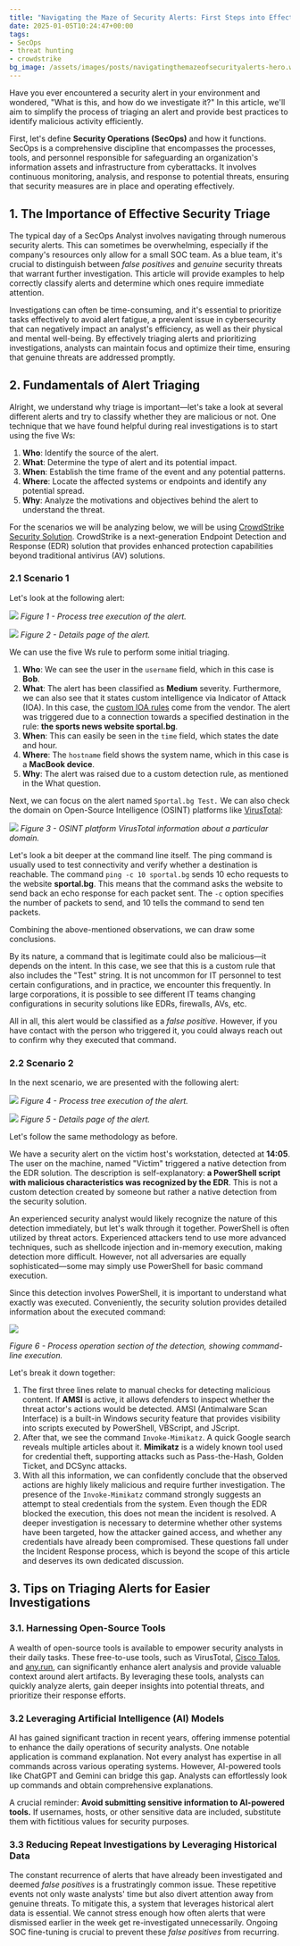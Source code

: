 ```yaml
---
title: "Navigating the Maze of Security Alerts: First Steps into Effective Triage"
date: 2025-01-05T10:24:47+00:00
tags: 
- SecOps
- threat hunting
- crowdstrike
bg_image: /assets/images/posts/navigatingthemazeofsecurityalerts-hero.webp
---
```

Have you ever encountered a security alert in your environment and wondered, "What is this, and how do we investigate it?" In this article, we'll aim to simplify the process of triaging an alert and provide best practices to identify malicious activity efficiently.

First, let's define **Security Operations (SecOps)** and how it functions. SecOps is a comprehensive discipline that encompasses the processes, tools, and personnel responsible for safeguarding an organization's information assets and infrastructure from cyberattacks. It involves continuous monitoring, analysis, and response to potential threats, ensuring that security measures are in place and operating effectively.

## 1. The Importance of Effective Security Triage

The typical day of a SecOps Analyst involves navigating through numerous security alerts. This can sometimes be overwhelming, especially if the company's resources only allow for a small SOC team. As a blue team, it's crucial to distinguish between _false positives_ and _genuine_ security threats that warrant further investigation. This article will provide examples to help correctly classify alerts and determine which ones require immediate attention.

Investigations can often be time-consuming, and it's essential to prioritize tasks effectively to avoid alert fatigue, a prevalent issue in cybersecurity that can negatively impact an analyst's efficiency, as well as their physical and mental well-being. By effectively triaging alerts and prioritizing investigations, analysts can maintain focus and optimize their time, ensuring that genuine threats are addressed promptly.

## 2. Fundamentals of Alert Triaging

Alright, we understand why triage is important—let's take a look at several different alerts and try to classify whether they are malicious or not. One technique that we have found helpful during real investigations is to start using the five Ws:

1. **Who**: Identify the source of the alert.
2. **What**: Determine the type of alert and its potential impact.
3. **When**: Establish the time frame of the event and any potential patterns.
4. **Where**: Locate the affected systems or endpoints and identify any potential spread.
5. **Why**: Analyze the motivations and objectives behind the alert to understand the threat.

For the scenarios we will be analyzing below, we will be using [CrowdStrike Security Solution](https://www.crowdstrike.com/). CrowdStrike is a next-generation Endpoint Detection and Response (EDR) solution that provides enhanced protection capabilities beyond traditional antivirus (AV) solutions.

### 2.1 Scenario 1

Let's look at the following alert:

![](/assets/images/posts/navigatingthemazeofsecurityalerts-image6.png)
_Figure 1 - Process tree execution of the alert._

![](/assets/images/posts/navigatingthemazeofsecurityalerts-image2.png)
_Figure 2 - Details page of the alert._

We can use the five Ws rule to perform some initial triaging.

1. **Who**: We can see the user in the `username` field, which in this case is **Bob**.
2. **What**: The alert has been classified as **Medium** severity. Furthermore, we can also see that it states custom intelligence via Indicator of Attack (IOA). In this case, the [custom IOA rules](https://www.crowdstrike.com/blog/tech-center/custom-ioas/) come from the vendor. The alert was triggered due to a connection towards a specified destination in the rule: **the sports news website sportal.bg**.
3. **When**: This can easily be seen in the `time` field, which states the date and hour.
4. **Where**: The `hostname` field shows the system name, which in this case is a **MacBook device**.
5. **Why**: The alert was raised due to a custom detection rule, as mentioned in the What question.

Next, we can focus on the alert named `Sportal.bg Test.` We can also check the domain on Open-Source Intelligence (OSINT) platforms like [VirusTotal](https://www.virustotal.com/):

![](/assets/images/posts/navigatingthemazeofsecurityalerts-image4.png)
_Figure 3 - OSINT platform VirusTotal information about a particular domain._

Let's look a bit deeper at the command line itself. The ping command is usually used to test connectivity and verify whether a destination is reachable. The command `ping -c 10 sportal.bg` sends 10 echo requests to the website **sportal.bg**. This means that the command asks the website to send back an echo response for each packet sent. The `-c` option specifies the number of packets to send, and 10 tells the command to send ten packets.

Combining the above-mentioned observations, we can draw some conclusions.

By its nature, a command that is legitimate could also be malicious—it depends on the intent. In this case, we see that this is a custom rule that also includes the "Test" string. It is not uncommon for IT personnel to test certain configurations, and in practice, we encounter this frequently. In large corporations, it is possible to see different IT teams changing configurations in security solutions like EDRs, firewalls, AVs, etc.

All in all, this alert would be classified as a _false positive_. However, if you have contact with the person who triggered it, you could always reach out to confirm why they executed that command.

### 2.2 Scenario 2

In the next scenario, we are presented with the following alert:

![](/assets/images/posts/navigatingthemazeofsecurityalerts-image5.png)
_Figure 4 - Process tree execution of the alert._

![](/assets/images/posts/navigatingthemazeofsecurityalerts-image3.png)
_Figure 5 - Details page of the alert._

Let's follow the same methodology as before.

We have a security alert on the victim host's workstation, detected at **14:05**. The user on the machine, named "Victim" triggered a native detection from the EDR solution. The description is self-explanatory: **a PowerShell script with malicious characteristics was recognized by the EDR**. This is not a custom detection created by someone but rather a native detection from the security solution.

An experienced security analyst would likely recognize the nature of this detection immediately, but let's walk through it together. PowerShell is often utilized by threat actors. Experienced attackers tend to use more advanced techniques, such as shellcode injection and in-memory execution, making detection more difficult. However, not all adversaries are equally sophisticated—some may simply use PowerShell for basic command execution.

Since this detection involves PowerShell, it is important to understand what exactly was executed. Conveniently, the security solution provides detailed information about the executed command:

![](/assets/images/posts/navigatingthemazeofsecurityalerts-image1.png)

_Figure 6 - Process operation section of the detection, showing command-line execution._

Let's break it down together:

1. The first three lines relate to manual checks for detecting malicious content. If **AMSI** is active, it allows defenders to inspect whether the threat actor's actions would be detected. AMSI (Antimalware Scan Interface) is a built-in Windows security feature that provides visibility into scripts executed by PowerShell, VBScript, and JScript.
2. After that, we see the command `Invoke-Mimikatz`. A quick Google search reveals multiple articles about it. **Mimikatz** is a widely known tool used for credential theft, supporting attacks such as Pass-the-Hash, Golden Ticket, and DCSync attacks.
3. With all this information, we can confidently conclude that the observed actions are highly likely malicious and require further investigation. The presence of the `Invoke-Mimikatz` command strongly suggests an attempt to steal credentials from the system. Even though the EDR blocked the execution, this does not mean the incident is resolved. A deeper investigation is necessary to determine whether other systems have been targeted, how the attacker gained access, and whether any credentials have already been compromised. These questions fall under the Incident Response process, which is beyond the scope of this article and deserves its own dedicated discussion.

## 3. Tips on Triaging Alerts for Easier Investigations

### 3.1. Harnessing Open-Source Tools

A wealth of open-source tools is available to empower security analysts in their daily tasks. These free-to-use tools, such as VirusTotal, [Cisco Talos](https://www.talosintelligence.com/), and [any.run](https://any.run/), can significantly enhance alert analysis and provide valuable context around alert artifacts. By leveraging these tools, analysts can quickly analyze alerts, gain deeper insights into potential threats, and prioritize their response efforts.

### 3.2 Leveraging Artificial Intelligence (AI) Models

AI has gained significant traction in recent years, offering immense potential to enhance the daily operations of security analysts. One notable application is command explanation. Not every analyst has expertise in all commands across various operating systems. However, AI-powered tools like ChatGPT and Gemini can bridge this gap. Analysts can effortlessly look up commands and obtain comprehensive explanations.

A crucial reminder: **Avoid submitting sensitive information to AI-powered tools.** If usernames, hosts, or other sensitive data are included, substitute them with fictitious values for security purposes.

### 3.3 Reducing Repeat Investigations by Leveraging Historical Data

The constant recurrence of alerts that have already been investigated and deemed _false positives_ is a frustratingly common issue. These repetitive events not only waste analysts' time but also divert attention away from genuine threats. To mitigate this, a system that leverages historical alert data is essential. We cannot stress enough how often alerts that were dismissed earlier in the week get re-investigated unnecessarily. Ongoing SOC fine-tuning is crucial to prevent these _false positives_ from recurring.
